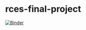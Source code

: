 # rces-final-project

[![Binder](https://mybinder.org/badge_logo.svg)](https://mybinder.org/v2/gh/isugiura/rces-final-project/HEAD?labpath=final_project.ipynb)